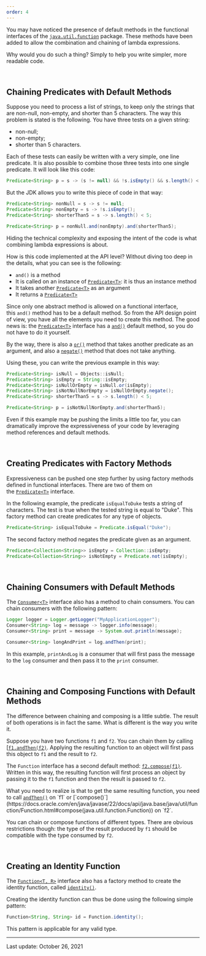 ```yaml
---
order: 4
---
```

You may have noticed the presence of default methods in the functional interfaces of the [`java.util.function`](https://docs.oracle.com/en/java/javase/22/docs/api/java.base/java/util/function/package-summary.html) package. These methods have been added to allow the combination and chaining of lambda expressions.

Why would you do such a thing? Simply to help you write simpler, more readable code.

 

## Chaining Predicates with Default Methods

Suppose you need to process a list of strings, to keep only the strings that are non-null, non-empty, and shorter than 5 characters. The way this problem is stated is the following. You have three tests on a given string:

- non-null;
- non-empty;
- shorter than 5 characters.

Each of these tests can easily be written with a very simple, one line predicate. It is also possible to combine those three tests into one single predicate. It will look like this code:

```java
Predicate<String> p = s -> (s != null) && !s.isEmpty() && s.length() < 5;
```

But the JDK allows you to write this piece of code in that way:

```java
Predicate<String> nonNull = s -> s != null;
Predicate<String> nonEmpty = s -> !s.isEmpty();
Predicate<String> shorterThan5 = s -> s.length() < 5;

Predicate<String> p = nonNull.and(nonEmpty).and(shorterThan5);
```

Hiding the technical complexity and exposing the intent of the code is what combining lambda expressions is about.

How is this code implemented at the API level? Without diving too deep in the details, what you can see is the following:

- `and()` is a method
- It is called on an instance of [`Predicate<T>`](https://docs.oracle.com/en/java/javase/22/docs/api/java.base/java/util/function/Predicate.html): it is thus an instance method
- It takes another [`Predicate<T>`](https://docs.oracle.com/en/java/javase/22/docs/api/java.base/java/util/function/Predicate.html) as an argument
- It returns a [`Predicate<T>`](https://docs.oracle.com/en/java/javase/22/docs/api/java.base/java/util/function/Predicate.html)

Since only one abstract method is allowed on a functional interface, this `and()` method has to be a default method. So from the API design point of view, you have all the elements you need to create this method. The good news is: the [`Predicate<T>`](https://docs.oracle.com/en/java/javase/22/docs/api/java.base/java/util/function/Predicate.html) interface has a [`and()`](https://docs.oracle.com/en/java/javase/22/docs/api/java.base/java/util/function/Predicate.html#and(java.util.function.Predicate)) default method, so you do not have to do it yourself.

By the way, there is also a [`or()`](https://docs.oracle.com/en/java/javase/22/docs/api/java.base/java/util/function/Predicate.html#or(java.util.function.Predicate)) method that takes another predicate as an argument, and also a [`negate()`](https://docs.oracle.com/en/java/javase/22/docs/api/java.base/java/util/function/Predicate.html#negate()) method that does not take anything.

Using these, you can write the previous example in this way:

```java
Predicate<String> isNull = Objects::isNull;
Predicate<String> isEmpty = String::isEmpty;
Predicate<String> isNullOrEmpty = isNull.or(isEmpty);
Predicate<String> isNotNullNorEmpty = isNullOrEmpty.negate();
Predicate<String> shorterThan5 = s -> s.length() < 5;

Predicate<String> p = isNotNullNorEmpty.and(shorterThan5);
```

Even if this example may be pushing the limits a little too far, you can dramatically improve the expressiveness of your code by leveraging method references and default methods.

 

## Creating Predicates with Factory Methods

Expressiveness can be pushed one step further by using factory methods defined in functional interfaces. There are two of them on the [`Predicate<T>`](https://docs.oracle.com/en/java/javase/22/docs/api/java.base/java/util/function/Predicate.html) interface.

In the following example, the predicate `isEqualToDuke` tests a string of characters. The test is true when the tested string is equal to "Duke". This factory method can create predicates for any type of objects.

```java
Predicate<String> isEqualToDuke = Predicate.isEqual("Duke");
```

The second factory method negates the predicate given as an argument.

```java
Predicate<Collection<String>> isEmpty = Collection::isEmpty;
Predicate<Collection<String>> isNotEmpty = Predicate.not(isEmpty);
```

 

## Chaining Consumers with Default Methods

The [`Consumer<T>`](https://docs.oracle.com/en/java/javase/22/docs/api/java.base/java/util/function/Consumer.html) interface also has a method to chain consumers. You can chain consumers with the following pattern:

```java
Logger logger = Logger.getLogger("MyApplicationLogger");
Consumer<String> log = message -> logger.info(message);
Consumer<String> print = message -> System.out.println(message);

Consumer<String> longAndPrint = log.andThen(print);
```

In this example, `printAndLog` is a consumer that will first pass the message to the `log` consumer and then pass it to the `print` consumer.

 

## Chaining and Composing Functions with Default Methods

The difference between chaining and composing is a little subtle. The result of both operations is in fact the same. What is different is the way you write it.

Suppose you have two functions `f1` and `f2`. You can chain them by calling [[`f1.andThen(f2)`](https://docs.oracle.com/en/java/javase/22/docs/api/java.base/java/util/function/Function.html#andThen(java.util.function.Function)). Applying the resulting function to an object will first pass this object to `f1` and the result to `f2`.

The `Function` interface has a second default method: [`f2.compose(f1)`](https://docs.oracle.com/en/java/javase/22/docs/api/java.base/java/util/function/Function.html#compose(java.util.function.Function)). Written in this way, the resulting function will first process an object by passing it to the `f1` function and then the result is passed to `f2`.

What you need to realize is that to get the same resulting function, you need to call [`andThen()`](https://docs.oracle.com/en/java/javase/22/docs/api/java.base/java/util/function/Function.html#andThen(java.util.function.Function)) on `f1` or [`compose()`](https://docs.oracle.com/en/java/javase/22/docs/api/java.base/java/util/function/Function.html#compose(java.util.function.Function)) on `f2`.

You can chain or compose functions of different types. There are obvious restrictions though: the type of the result produced by `f1` should be compatible with the type consumed by `f2`.

 

## Creating an Identity Function

The [`Function<T, R>`](https://docs.oracle.com/en/java/javase/22/docs/api/java.base/java/util/function/Function.html) interface also has a factory method to create the identity function, called [`identity()`](https://docs.oracle.com/en/java/javase/22/docs/api/java.base/java/util/function/Function.html#identity()).

Creating the identity function can thus be done using the following simple pattern:

```java
Function<String, String> id = Function.identity();
```

This pattern is applicable for any valid type.

---
Last update: October 26, 2021